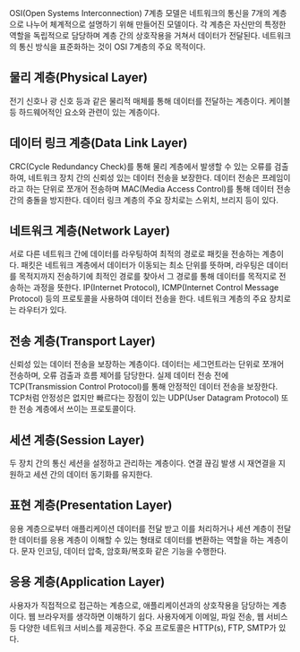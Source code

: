 OSI(Open Systems Interconnection) 7계층 모델은 네트워크의 통신을 7개의 계층으로 나누어 체계적으로 설명하기 위해 만들어진 모델이다. 각 계층은 자신만의 특정한 역할을 독립적으로 담당하며 계층 간의 상호작용을 거쳐서 데이터가 전달된다. 네트워크의 통신 방식을 표준화하는 것이 OSI 7계층의 주요 목적이다.

## 물리 계층(Physical Layer)
전기 신호나 광 신호 등과 같은 물리적 매체를 통해 데이터를 전달하는 계층이다. 케이블 등 하드웨어적인 요소와 관련이 있는 계층이다.

## 데이터 링크 계층(Data Link Layer)
CRC(Cycle Redundancy Check)를 통해 물리 계층에서 발생할 수 있는 오류를 검출하여, 네트워크 장치 간의 신뢰성 있는 데이터 전송을 보장한다. 데이터 전송은 프레임이라고 하는 단위로 쪼개어 전송하며 MAC(Media Access Control)를 통해 데이터 전송 간의 충돌을 방지한다. 데이터 링크 계층의 주요 장치로는 스위치, 브리지 등이 있다.

## 네트워크 계층(Network Layer)
서로 다른 네트워크 간에 데이터를 라우팅하여 최적의 경로로 패킷을 전송하는 계층이다. 패킷은 네트워크 계층에서 데이터가 이동되는 최소 단위를 뜻하며, 라우팅은 데이터를 목적지까지 전송하기에 최적인 경로를 찾아서 그 경로를 통해 데이터를 목적지로 전송하는 과정을 뜻한다. IP(Internet Protocol), ICMP(Internet Control Message Protocol) 등의 프로토콜을 사용하여 데이터 전송을 한다. 네트워크 계층의 주요 장치로는 라우터가 있다.

## 전송 계층(Transport Layer)
신뢰성 있는 데이터 전송을 보장하는 계층이다. 데이터는 세그먼트라는 단위로 쪼개어 전송하며, 오류 검출과 흐름 제어를 담당한다. 실제 데이터 전송 전에 TCP(Transmission Control Protocol)를 통해 안정적인 데이터 전송을 보장한다. TCP처럼 안정성은 없지만 빠르다는 장점이 있는 UDP(User Datagram Protocol) 또한 전송 계층에서 쓰이는 프로토콜이다.

## 세션 계층(Session Layer)
두 장치 간의 통신 세션을 설정하고 관리하는 계층이다. 연결 끊김 발생 시 재연결을 지원하고 세션 간의 데이터 동기화를 유지한다.

## 표현 계층(Presentation Layer)
응용 계층으로부터 애플리케이션 데이터를 전달 받고 이를 처리하거나 세션 계층이 전달한 데이터를 응용 계층이 이해할 수 있는 형태로 데이터를 변환하는 역할을 하는 계층이다. 문자 인코딩, 데이터 압축, 암호화/복호화 같은 기능을 수행한다.

## 응용 계층(Application Layer)
사용자가 직접적으로 접근하는 계층으로, 애플리케이션과의 상호작용을 담당하는 계층이다. 웹 브라우저를 생각하면 이해하기 쉽다. 사용자에게 이메일, 파일 전송, 웹 서비스 등 다양한 네트워크 서비스를 제공한다. 주요 프로토콜은 HTTP(s), FTP, SMTP가 있다.
